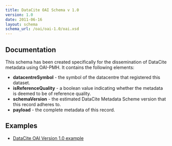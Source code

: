```yaml
---
title: DataCite OAI Schema v 1.0
version: 1.0
date: 2011-06-16
layout: schema
schema_url: /oai/oai-1.0/oai.xsd
---
```


## Documentation
This schema has been created specifically for the dissemination of DataCite metadata using OAI-PMH. It contains the following elements:


- **datacentreSymbol** - the symbol of the datacentre that registered this dataset.
- **isReferenceQuality** - a boolean value indicating whether the metadata is deemed to be of reference quality.
- **schemaVersion** - the estimated DataCite Metadata Scheme version that this record adheres to.
- **payload** - the complete metadata of this record.


## Examples

* [DataCite OAI Version 1.0 example](example/oai-sample-1.0.xml)
